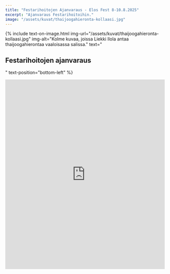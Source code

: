 ```yaml
---
title: "Festarihoitojen Ajanvaraus - Elos Fest 8-10.8.2025"
excerpt: "Ajanvaraus Festarihoitoihin."
image: "/assets/kuvat/thaijoogahieronta-kollaasi.jpg"
---
```

{% include text-on-image.html img-url="/assets/kuvat/thaijoogahieronta-kollaasi.jpg" img-alt="Kolme kuvaa, joissa Liekki Ilola antaa thaijoogahierontaa vaaloisassa salissa." text="<h2>Festarihoitojen ajanvaraus</h2>" text-position="bottom-left" %}

<!-- Google Calendar Appointment Scheduling begin -->
<iframe src="https://calendar.google.com/calendar/appointments/schedules/AcZssZ1GcaWBKiEPnEjBNQmHcGBowE9v9NmAd7405e_tUaz9ja5favWL94s6uC5PZnKw60eZ3OTyTpUd?gv=true" style="border: 0" width="100%" height="600" frameborder="0"></iframe>
<!-- end Google Calendar Appointment Scheduling -->
